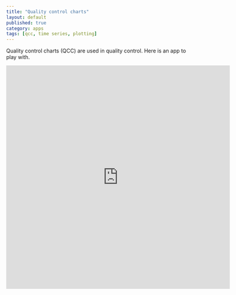 ```yaml
---
title: "Quality control charts"
layout: default
published: true
category: apps
tags: [qcc, time series, plotting]
---
```


Quality control charts (QCC) are used in quality control.
Here is an app to play with.

<div class="iframe_container">
  <iframe width="600" height="600" src="http://206.167.180.241:3838/qcc/" frameborder="0" scrolling="auto" allowfullscreen></iframe>
</div>
